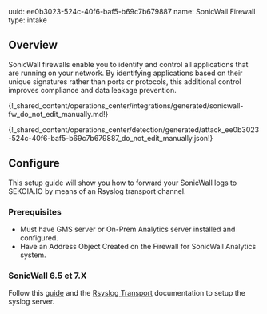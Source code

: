 uuid: ee0b3023-524c-40f6-baf5-b69c7b679887
name: SonicWall Firewall
type: intake

## Overview

SonicWall firewalls enable you to identify and control all applications that are running on your network. By identifying applications based on their unique signatures rather than ports or protocols, this additional control improves compliance and data leakage prevention.

{!_shared_content/operations_center/integrations/generated/sonicwall-fw_do_not_edit_manually.md!}

{!_shared_content/operations_center/detection/generated/attack_ee0b3023-524c-40f6-baf5-b69c7b679887_do_not_edit_manually.json!}

## Configure

This setup guide will show you how to forward your SonicWall logs
to SEKOIA.IO by means of an Rsyslog transport channel.

### Prerequisites

- Must have GMS server or On-Prem Analytics server installed and configured.
- Have an Address Object Created on the Firewall for SonicWall Analytics system.

### SonicWall 6.5 et 7.X

Follow this [guide](https://www.sonicwall.com/support/knowledge-base/how-can-i-configure-a-syslog-server-on-a-sonicwall-firewall/170505984096810/) and the [Rsyslog Transport](../../../ingestion_methods/rsyslog/) documentation to setup the syslog server.